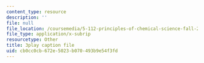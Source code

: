 ```yaml
---
content_type: resource
description: ''
file: null
file_location: /coursemedia/5-112-principles-of-chemical-science-fall-2005/cb0cc0cb672e5023b070493b9e54f3fd_UGoGgkHYS10.vtt
file_type: application/x-subrip
resourcetype: Other
title: 3play caption file
uid: cb0cc0cb-672e-5023-b070-493b9e54f3fd
---
```

